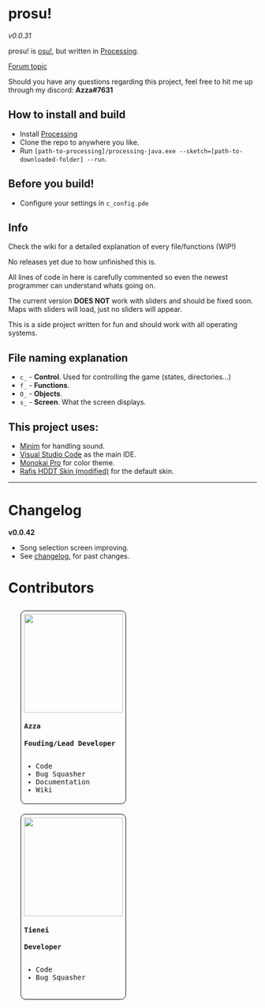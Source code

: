 # prosu!
*v0.0.31*

prosu! is [osu!](https://osu.ppy.sh), but written in [Processing](https://processing.org/).

[Forum topic](https://osu.ppy.sh/community/forums/topics/989272)

Should you have any questions regarding this project, feel free to hit me up through my discord: **Azza#7631**

## How to install and build
- Install [Processing](https://processing.org/)
- Clone the repo to anywhere you like.
- Run `[path-to-processing]/processing-java.exe --sketch=[path-to-downloaded-folder] --run`.

## Before you build!
- Configure your settings in `c_config.pde`

## Info
Check the wiki for a detailed explanation of every file/functions (WIP!)

No releases yet due to how unfinished this is.

All lines of code in here is carefully commented so even the newest programmer can understand whats going on.

The current version **DOES NOT** work with sliders and should be fixed soon. Maps with sliders will load, just no sliders will appear.

This is a side project written for fun and should work with all operating systems.

## File naming explanation
- `c_` - **Control**. Used for controlling the game (states, directories...)
- `f_` - **Functions**.
- `O_` - **Objects**.
- `s_` - **Screen**. What the screen displays.
## This project uses:
- [Minim](http://code.compartmental.net/minim/) for handling sound.
- [Visual Studio Code](https://code.visualstudio.com/) as the main IDE.
- [Monokai Pro](https://monokai.pro/) for color theme.
- [Rafis HDDT Skin (modified)](https://skins.osuck.net/index.php?newsid=166) for the default skin.

---
# Changelog
**v0.0.42**
- Song selection screen improving.
- See [changelog.](https://github.com/AzzaDeveloper/prosu/wiki/Changelog) for past changes.
# Contributors
<kbd>
<div style="float:left; margin: 10px 25px; border-radius: 10px; border: 1px solid black; padding:6px">
	<img src="https://i.imgur.com/RL0NPm2.jpg" width=200 height=200>  
	<h4><b>Azza</b></h4>  
	<span><b>Fouding/Lead Developer</b></span><br><br>
    <span>
    	<ul>
        	<li> Code
            <li> Bug Squasher
			<li> Documentation
			<li> Wiki
       </ul>
    </span>    
</div>
</kbd>

<kbd>
<div style="float:left; margin: 10px 25px; border-radius: 10px; border: 1px solid black; padding:6px">
	<img src="https://i.imgur.com/9s9UyBT.png" width=200 height=200>  
	<h4><b>Tienei</b></h4>  
	<span><b>Developer</b></span><br><br>
    <span>
    	<ul>
        	<li> Code
            <li> Bug Squasher
			<br>
			<br>
       </ul>
    </span>    
</div>
</kbd>